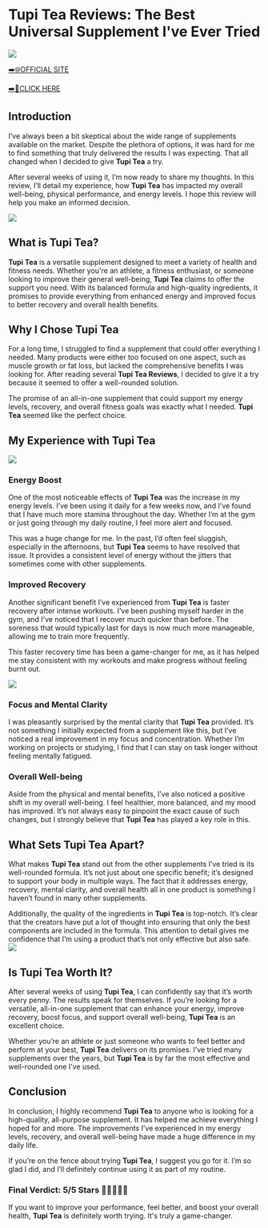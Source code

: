 # Tupi Tea Reviews: The Best Universal Supplement I've Ever Tried

[![](https://static.vecteezy.com/system/resources/thumbnails/019/896/014/small/buy-now-gradient-button-with-cart-symbol-buy-now-illustration-png.png)](https://edetoop.top/lander/sugarpreland-1/tupit.html) 

[➡️🌐OFFICIAL SITE](https://edetoop.top/lander/sugarpreland-1/tupit.html) 

[➡️🔗CLICK HERE](https://edetoop.top/lander/sugarpreland-1/tupit.html) 


## Introduction

I’ve always been a bit skeptical about the wide range of supplements available on the market. Despite the plethora of options, it was hard for me to find something that truly delivered the results I was expecting. That all changed when I decided to give **Tupi Tea** a try.

After several weeks of using it, I’m now ready to share my thoughts. In this review, I’ll detail my experience, how **Tupi Tea** has impacted my overall well-being, physical performance, and energy levels. I hope this review will help you make an informed decision. 

[![](https://wallpapers.com/images/hd/red-order-now-button-udg4jcj4arvn8b0n-2.png)](https://edetoop.top/lander/sugarpreland-1/tupit.html)  

## What is Tupi Tea?

**Tupi Tea** is a versatile supplement designed to meet a variety of health and fitness needs. Whether you're an athlete, a fitness enthusiast, or someone looking to improve their general well-being, **Tupi Tea** claims to offer the support you need. With its balanced formula and high-quality ingredients, it promises to provide everything from enhanced energy and improved focus to better recovery and overall health benefits.

## Why I Chose Tupi Tea

For a long time, I struggled to find a supplement that could offer everything I needed. Many products were either too focused on one aspect, such as muscle growth or fat loss, but lacked the comprehensive benefits I was looking for. After reading several **Tupi Tea Reviews**, I decided to give it a try because it seemed to offer a well-rounded solution.

The promise of an all-in-one supplement that could support my energy levels, recovery, and overall fitness goals was exactly what I needed. **Tupi Tea** seemed like the perfect choice.

## My Experience with Tupi Tea

[![](https://static.vecteezy.com/system/resources/thumbnails/019/896/014/small/buy-now-gradient-button-with-cart-symbol-buy-now-illustration-png.png)](https://edetoop.top/lander/sugarpreland-1/tupit.html)

### Energy Boost

One of the most noticeable effects of **Tupi Tea** was the increase in my energy levels. I’ve been using it daily for a few weeks now, and I’ve found that I have much more stamina throughout the day. Whether I’m at the gym or just going through my daily routine, I feel more alert and focused.

This was a huge change for me. In the past, I’d often feel sluggish, especially in the afternoons, but **Tupi Tea** seems to have resolved that issue. It provides a consistent level of energy without the jitters that sometimes come with other supplements.

### Improved Recovery

Another significant benefit I’ve experienced from **Tupi Tea** is faster recovery after intense workouts. I’ve been pushing myself harder in the gym, and I’ve noticed that I recover much quicker than before. The soreness that would typically last for days is now much more manageable, allowing me to train more frequently.

This faster recovery time has been a game-changer for me, as it has helped me stay consistent with my workouts and make progress without feeling burnt out.

[![](https://wallpapers.com/images/hd/red-order-now-button-udg4jcj4arvn8b0n-2.png)](https://edetoop.top/lander/sugarpreland-1/tupit.html)  

### Focus and Mental Clarity

I was pleasantly surprised by the mental clarity that **Tupi Tea** provided. It’s not something I initially expected from a supplement like this, but I’ve noticed a real improvement in my focus and concentration. Whether I’m working on projects or studying, I find that I can stay on task longer without feeling mentally fatigued.

### Overall Well-being

Aside from the physical and mental benefits, I’ve also noticed a positive shift in my overall well-being. I feel healthier, more balanced, and my mood has improved. It’s not always easy to pinpoint the exact cause of such changes, but I strongly believe that **Tupi Tea** has played a key role in this.

## What Sets Tupi Tea Apart?

What makes **Tupi Tea** stand out from the other supplements I’ve tried is its well-rounded formula. It’s not just about one specific benefit; it’s designed to support your body in multiple ways. The fact that it addresses energy, recovery, mental clarity, and overall health all in one product is something I haven’t found in many other supplements.

Additionally, the quality of the ingredients in **Tupi Tea** is top-notch. It’s clear that the creators have put a lot of thought into ensuring that only the best components are included in the formula. This attention to detail gives me confidence that I’m using a product that’s not only effective but also safe.
[![](https://static.vecteezy.com/system/resources/thumbnails/019/896/014/small/buy-now-gradient-button-with-cart-symbol-buy-now-illustration-png.png)](https://edetoop.top/lander/sugarpreland-1/tupit.html)
## Is Tupi Tea Worth It?

After several weeks of using **Tupi Tea**, I can confidently say that it’s worth every penny. The results speak for themselves. If you’re looking for a versatile, all-in-one supplement that can enhance your energy, improve recovery, boost focus, and support overall well-being, **Tupi Tea** is an excellent choice.

Whether you’re an athlete or just someone who wants to feel better and perform at your best, **Tupi Tea** delivers on its promises. I’ve tried many supplements over the years, but **Tupi Tea** is by far the most effective and well-rounded one I’ve used.

## Conclusion

In conclusion, I highly recommend **Tupi Tea** to anyone who is looking for a high-quality, all-purpose supplement. It has helped me achieve everything I hoped for and more. The improvements I’ve experienced in my energy levels, recovery, and overall well-being have made a huge difference in my daily life.

If you’re on the fence about trying **Tupi Tea**, I suggest you go for it. I’m so glad I did, and I’ll definitely continue using it as part of my routine.

### Final Verdict: 5/5 Stars 🌟🌟🌟🌟🌟

If you want to improve your performance, feel better, and boost your overall health, **Tupi Tea** is definitely worth trying. It's truly a game-changer.
